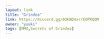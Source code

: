 ```yaml
---
layout: link
title: "Grindea"
link: https://discord.gg/0OKNQ4xrrE0PRQQM
owner: "yuuki"
tags: [MMO,Secrets of Grindea]
---
```

